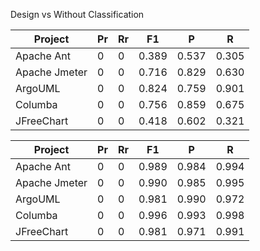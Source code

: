 Design vs Without Classification

|Project      |Pr|Rr|  F1 |  P  |  R  |
|-------------|--|--|-----|-----|-----|
|Apache Ant   |0  |0  |0.389|0.537|0.305| 
|Apache Jmeter|0  |0  |0.716|0.829|0.630| 
|ArgoUML      |0  |0  |0.824|0.759|0.901| 
|Columba      |0  |0  |0.756|0.859|0.675|
|JFreeChart   |0  |0  |0.418|0.602|0.321| 

|Project      |Pr|Rr|  F1 |  P  |  R  |
|-------------|--|--|-----|-----|-----|
|Apache Ant   |0  |0  |0.989|0.984|0.994| 
|Apache Jmeter|0  |0  |0.990|0.985|0.995| 
|ArgoUML      |0  |0  |0.981|0.990|0.972| 
|Columba      |0  |0  |0.996|0.993|0.998|
|JFreeChart   |0  |0  |0.981|0.971|0.991| 
         
